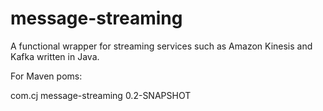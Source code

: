 # message-streaming
A functional wrapper for streaming services such as Amazon Kinesis and Kafka written in Java.


For Maven poms:

<dependency>
    <groupId>com.cj</groupId>
    <artifactId>message-streaming</artifactId>
    <version>0.2-SNAPSHOT</version>
</dependency>